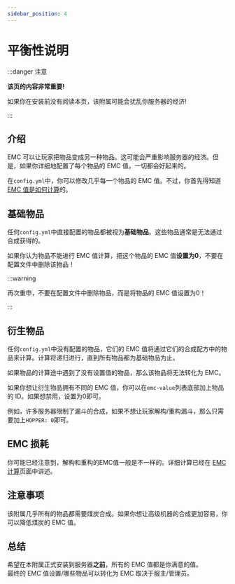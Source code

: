 ```yaml
---
sidebar_position: 4
---
```


# 平衡性说明

:::danger 注意

**该页的内容非常重要!**

如果你在安装前没有阅读本页，该附属可能会扰乱你服务器的经济!

:::

## 介绍

EMC 可以让玩家把物品变成另一种物品。这可能会严重影响服务器的经济。但是，如果你详细地配置了每个物品的 EMC 值，一切都会好起来的。

在`config.yml`中，你可以修改几乎每一个物品的 EMC 值。不过，你首先得知道 [EMC 值是如何计算](./emc-calculations)的。

## 基础物品

任何`config.yml`中直接配置的物品都被视为**基础物品**。这些物品通常是无法通过合成获得的。

如果你认为物品不能进行 EMC 值计算，把这个物品的 EMC 值**设置为0**，不要在配置文件中删除该物品！

:::warning

再次重申，不要在配置文件中删除物品，而是将物品的 EMC 值设置为0！

:::

## 衍生物品

任何`config.yml`中没有配置的物品，它们的 EMC 值将通过它们的合成配方中的物品来计算。计算将递归进行，直到所有物品都为基础物品为止。

如果物品的计算途中遇到了没有设置值的物品，那么该物品将无法转化为 EMC。

如果你想让衍生物品拥有不同的 EMC 值，你可以在`emc-value`列表底部加上物品的 ID。如果想禁用，设置为0即可。

例如，许多服务器限制了漏斗的合成，如果不想让玩家解构/重构漏斗，那么只需要加上`HOPPER: 0`即可。

## EMC 损耗

你可能已经注意到，解构和重构的EMC值一般是不一样的。详细计算已经在 [EMC 计算](./EMC-Calculations)页面中讲述。

## 注意事项

该附属几乎所有的物品都需要煤炭合成。如果你想让高级机器的合成更加容易，你可以降低煤炭的 EMC 值。

## 总结

希望在本附属正式安装到服务器**之前**，所有的 EMC 值都是你满意的值。  
最终的 EMC 值设置/哪些物品可以转化为 EMC 取决于服主/管理员。
